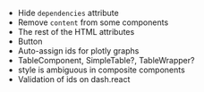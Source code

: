 - Hide `dependencies` attribute
- Remove `content` from some components
- The rest of the HTML attributes
- Button
- Auto-assign ids for plotly graphs
- TableComponent, SimpleTable?, TableWrapper?
- style is ambiguous in composite components
- Validation of ids on dash.react
